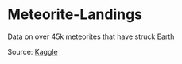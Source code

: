 # Meteorite-Landings
Data on over 45k meteorites that have struck Earth 


Source: [Kaggle](https://www.kaggle.com/nasa/meteorite-landings?select=meteorite-landings.csv)

